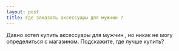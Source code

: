 ```yaml
---
layout: post 
title: Где заказать аксессуары для мужчин ? 
--- 
```

Давно хотел купить аксессуары для мужчин , но никак не могу определиться с магазином. Подскажите, где лучше купить?